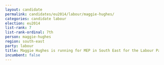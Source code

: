 ```yaml
---
layout: candidate
permalink: candidates/eu2014/labour/maggie-hughes/
categories: candidate labour
election: eu2014
list-rank: 7
list-rank-ordinal: 7th
person: maggie-hughes
region: south-east
party: labour
title: Maggie Hughes is running for MEP in South East for the Labour Party
incumbent: false
---
```

